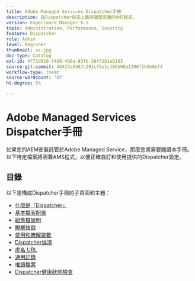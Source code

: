 ```yaml
---
title: Adobe Managed Services Dispatcher手冊
description: 在Dispatcher設定上獲得適當支援的AMS程式。
version: Experience Manager 6.5
topic: Administration, Performance, Security
feature: Dispatcher
role: Admin
level: Beginner
thumbnail: xx.jpg
doc-type: Catalog
exl-id: 4f72d010-f488-490a-83fb-38ff1b1e8183
source-git-commit: 48433a5367c281cf5a1c106b08a1306f1b0e8ef4
workflow-type: tm+mt
source-wordcount: '97'
ht-degree: 5%

---
```


# Adobe Managed Services Dispatcher手冊

如果您的AEM安裝託管於Adobe Managed Service，那麼您將需要閱讀本手冊。
以下特定檔案將涵蓋AMS程式，以便正確自訂和使用提供的Dispatcher設定。

## 目錄

以下是構成Dispatcher手冊的子頁面和主題：

- [什麼是「Dispatcher」](./what-is-the-dispatcher.md)
- [基本檔案配置](./basic-file-layout.md)
- [組態檔說明](./explanation-config-files.md)
- [瞭解快取](./understanding-cache.md)
- [使用和瞭解變數](./variables.md)
- [Dispatcher排清](./disp-flushing.md)
- [虛名 URL](./disp-vanity-url.md)
- [通用記錄](./common-logs.md)
- [唯讀檔案](./immutable-files.md)
- [Dispatcher健康狀態檢查](./health-check.md)
